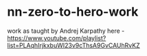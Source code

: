 # nn-zero-to-hero-work
work as taught by Andrej Karpathy here - https://www.youtube.com/playlist?list=PLAqhIrjkxbuWI23v9cThsA9GvCAUhRvKZ
